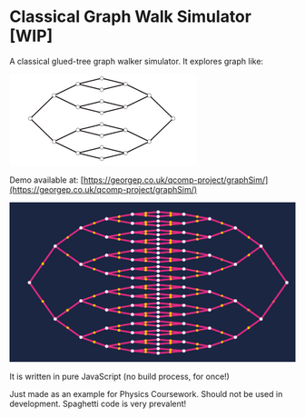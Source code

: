 # Classical Graph Walk Simulator [WIP]
A classical glued-tree graph walker simulator. It explores graph like:

![](gluedTree.png)

Demo available at: [https://georgep.co.uk/qcomp-project/graphSim/](https://georgep.co.uk/qcomp-project/graphSim/)

![](profile.png)

It is written in pure JavaScript (no build process, for once!)

Just made as an example for Physics Coursework. Should not be used in development. Spaghetti code is very prevalent!